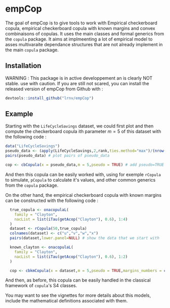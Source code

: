 # empCop

The goal of empCop is to give tools to work with Empirical checkerboard copula, empirical checkerboard copula with known margins and convex combinaisons of copulas. It uses the main classes and formal generics from the `copula` package. It aims at implmeenting a lot of empirical model to asses multivaraite dependance structures that are not already implement in the main `copula` package. 

## Installation

WARNING : This package is in active developpement an is clearly NOT stable. use with caution. If you are still not scared, you can install the released version of empCop from Github with :

``` r
devtools::install_github("lrnv/empCop")
```

## Example

Starting with the `LifeCycleSavings` dataset, we could first plot and then compute the checkerboard copula ith parameter $m=5$ of this dataset with the following code : 

``` r
data("LifeCycleSavings")
pseudo_data <- (apply(LifeCycleSavings,2,rank,ties.method="max")/(nrow(LifeCycleSavings)+1))
pairs(pseudo_data) # plot pairs of pseudo_data

cop <- cbCopula(x = pseudo_data,m = 5,pseudo = TRUE) # add pseudo=TRUE if you provided pseudo observation
```

And then this copula can be easily worked with, using for exemple `rCopula` to simulate, `pCopula` to calculate it's values, and other common generics from the `copula` package.

On the other hand, the empirical checkerboard copula with known margins can be constructed with the following code : 


``` r
  true_copula <- onacopulaL(
    family = "Clayton",
    nacList = list(iTau(getAcop("Clayton"), 0.6), 1:4)
  )
  dataset <- rCopula(50,true_copula) 
  colnames(dataset) <- c("u","v","w","x")
  pairs(dataset,lower.panel=NULL) # show the data that we start with

  known_clayton <- onacopulaL(
    family = "Clayton",
    nacList = list(iTau(getAcop("Clayton"), 0.6), 1:2)
  )

  cop <- cbkmCopula(x = dataset,m = 5,pseudo = TRUE,margins_numbers = c(2,3),known_cop = known_clayton)
```

And then, as before, this copula can be easily handled in the classical framework of `copula`'s S4 classes.

You may want to see the vignettes for more details about this models, include the mathematical definitions associated with them.